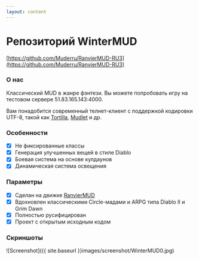```yaml
---
layout: content
---
```


# Репозиторий WinterMUD

[https://github.com/Muderru/RanvierMUD-RU3](https://github.com/Muderru/RanvierMUD-RU3)

### О нас

Классический MUD в жанре фэнтези. Вы можете попробовать игру на тестовом сервере 51.83.165.143:4000.

Вам понадобится современный телнет-клиент с поддержкой кодировки UTF-8, такой как [Tortilla](http://tmud.github.io/), [Mudlet](https://www.mudlet.org/) и др.

### Особенности

- [x] Не фиксированные классы
- [x] Генерация улучшенных вещей в стиле Diablo
- [x] Боевая система на основе кулдаунов
- [x] Динамическая система освещения

### Параметры

- [x] Сделан на движке [RanvierMUD](https://ranviermud.com/)
- [x] Вдохновлен классическими Circle-мадами и ARPG типа Diablo II и Grim Dawn
- [x] Полностью русифицирован
- [x] Проект с открытым исходным кодом

### Скриншоты

![Screenshot]({{ site.baseurl }}images/screenshot/WinterMUD0.jpg)

